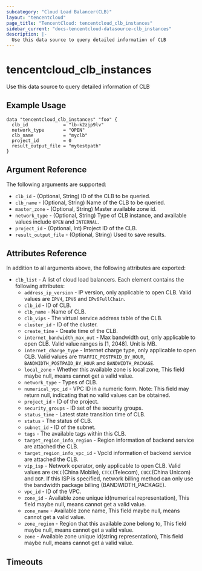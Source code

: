 ```yaml
---
subcategory: "Cloud Load Balancer(CLB)"
layout: "tencentcloud"
page_title: "TencentCloud: tencentcloud_clb_instances"
sidebar_current: "docs-tencentcloud-datasource-clb_instances"
description: |-
  Use this data source to query detailed information of CLB
---
```


# tencentcloud_clb_instances

Use this data source to query detailed information of CLB

## Example Usage

```hcl
data "tencentcloud_clb_instances" "foo" {
  clb_id             = "lb-k2zjp9lv"
  network_type       = "OPEN"
  clb_name           = "myclb"
  project_id         = 0
  result_output_file = "mytestpath"
}
```

## Argument Reference

The following arguments are supported:

* `clb_id` - (Optional, String) ID of the CLB to be queried.
* `clb_name` - (Optional, String) Name of the CLB to be queried.
* `master_zone` - (Optional, String) Master available zone id.
* `network_type` - (Optional, String) Type of CLB instance, and available values include `OPEN` and `INTERNAL`.
* `project_id` - (Optional, Int) Project ID of the CLB.
* `result_output_file` - (Optional, String) Used to save results.

## Attributes Reference

In addition to all arguments above, the following attributes are exported:

* `clb_list` - A list of cloud load balancers. Each element contains the following attributes:
  * `address_ip_version` - IP version, only applicable to open CLB. Valid values are `IPV4`, `IPV6` and `IPv6FullChain`.
  * `clb_id` - ID of CLB.
  * `clb_name` - Name of CLB.
  * `clb_vips` - The virtual service address table of the CLB.
  * `cluster_id` - ID of the cluster.
  * `create_time` - Create time of the CLB.
  * `internet_bandwidth_max_out` - Max bandwidth out, only applicable to open CLB. Valid value ranges is [1, 2048]. Unit is MB.
  * `internet_charge_type` - Internet charge type, only applicable to open CLB. Valid values are `TRAFFIC_POSTPAID_BY_HOUR`, `BANDWIDTH_POSTPAID_BY_HOUR` and `BANDWIDTH_PACKAGE`.
  * `local_zone` - Whether this available zone is local zone, This field maybe null, means cannot get a valid value.
  * `network_type` - Types of CLB.
  * `numerical_vpc_id` - VPC ID in a numeric form. Note: This field may return null, indicating that no valid values can be obtained.
  * `project_id` - ID of the project.
  * `security_groups` - ID set of the security groups.
  * `status_time` - Latest state transition time of CLB.
  * `status` - The status of CLB.
  * `subnet_id` - ID of the subnet.
  * `tags` - The available tags within this CLB.
  * `target_region_info_region` - Region information of backend service are attached the CLB.
  * `target_region_info_vpc_id` - VpcId information of backend service are attached the CLB.
  * `vip_isp` - Network operator, only applicable to open CLB. Valid values are `CMCC`(China Mobile), `CTCC`(Telecom), `CUCC`(China Unicom) and `BGP`. If this ISP is specified, network billing method can only use the bandwidth package billing (BANDWIDTH_PACKAGE).
  * `vpc_id` - ID of the VPC.
  * `zone_id` - Available zone unique id(numerical representation), This field maybe null, means cannot get a valid value.
  * `zone_name` - Available zone name, This field maybe null, means cannot get a valid value.
  * `zone_region` - Region that this available zone belong to, This field maybe null, means cannot get a valid value.
  * `zone` - Available zone unique id(string representation), This field maybe null, means cannot get a valid value.


## Timeouts

<no value>


